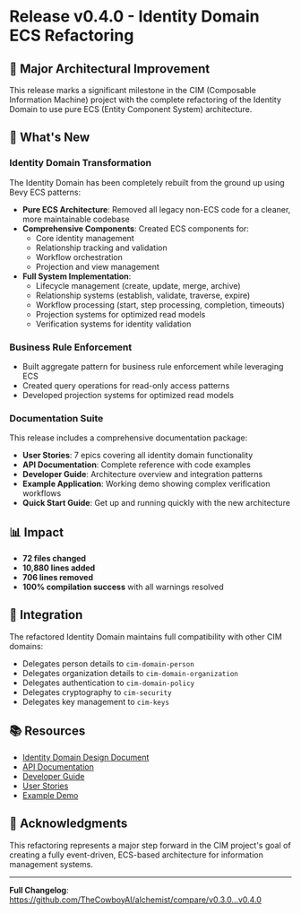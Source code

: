 # Release v0.4.0 - Identity Domain ECS Refactoring

## 🎉 Major Architectural Improvement

This release marks a significant milestone in the CIM (Composable Information Machine) project with the complete refactoring of the Identity Domain to use pure ECS (Entity Component System) architecture.

## 🚀 What's New

### Identity Domain Transformation
The Identity Domain has been completely rebuilt from the ground up using Bevy ECS patterns:

- **Pure ECS Architecture**: Removed all legacy non-ECS code for a cleaner, more maintainable codebase
- **Comprehensive Components**: Created ECS components for:
  - Core identity management
  - Relationship tracking and validation
  - Workflow orchestration
  - Projection and view management
- **Full System Implementation**: 
  - Lifecycle management (create, update, merge, archive)
  - Relationship systems (establish, validate, traverse, expire)
  - Workflow processing (start, step processing, completion, timeouts)
  - Projection systems for optimized read models
  - Verification systems for identity validation

### Business Rule Enforcement
- Built aggregate pattern for business rule enforcement while leveraging ECS
- Created query operations for read-only access patterns
- Developed projection systems for optimized read models

### Documentation Suite
This release includes a comprehensive documentation package:

- **User Stories**: 7 epics covering all identity domain functionality
- **API Documentation**: Complete reference with code examples
- **Developer Guide**: Architecture overview and integration patterns
- **Example Application**: Working demo showing complex verification workflows
- **Quick Start Guide**: Get up and running quickly with the new architecture

## 📊 Impact

- **72 files changed**
- **10,880 lines added**
- **706 lines removed**
- **100% compilation success** with all warnings resolved

## 🔗 Integration

The refactored Identity Domain maintains full compatibility with other CIM domains:
- Delegates person details to `cim-domain-person`
- Delegates organization details to `cim-domain-organization`
- Delegates authentication to `cim-domain-policy`
- Delegates cryptography to `cim-security`
- Delegates key management to `cim-keys`

## 📚 Resources

- [Identity Domain Design Document](/cim-domain-identity/doc/design/identity-domain-ecs-refactoring.md)
- [API Documentation](/doc/api/identity-domain-api.md)
- [Developer Guide](/doc/guides/identity-domain-developer-guide.md)
- [User Stories](/doc/user-stories/identity-domain-stories.md)
- [Example Demo](/cim-domain-identity/examples/identity_management_demo.rs)

## 🙏 Acknowledgments

This refactoring represents a major step forward in the CIM project's goal of creating a fully event-driven, ECS-based architecture for information management systems.

---

**Full Changelog**: https://github.com/TheCowboyAI/alchemist/compare/v0.3.0...v0.4.0 